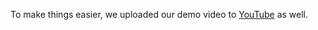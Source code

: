 To make things easier, we uploaded our demo video to [YouTube](https://www.youtube.com/watch?v=MzjG-ejDVQo) as well. 
